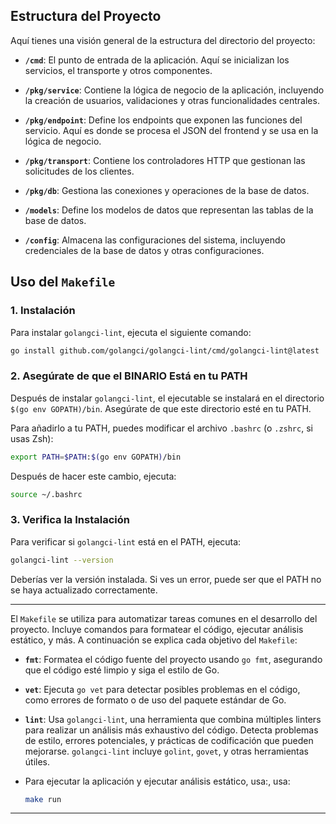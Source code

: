 ## Estructura del Proyecto

Aquí tienes una visión general de la estructura del directorio del proyecto:

- **`/cmd`**: El punto de entrada de la aplicación. Aquí se inicializan los servicios, el transporte y otros componentes.

- **`/pkg/service`**: Contiene la lógica de negocio de la aplicación, incluyendo la creación de usuarios, validaciones y otras funcionalidades centrales.

- **`/pkg/endpoint`**: Define los endpoints que exponen las funciones del servicio. Aquí es donde se procesa el JSON del frontend y se usa en la lógica de negocio.

- **`/pkg/transport`**: Contiene los controladores HTTP que gestionan las solicitudes de los clientes.

- **`/pkg/db`**: Gestiona las conexiones y operaciones de la base de datos.

- **`/models`**: Define los modelos de datos que representan las tablas de la base de datos.

- **`/config`**: Almacena las configuraciones del sistema, incluyendo credenciales de la base de datos y otras configuraciones.

## Uso del `Makefile`
### 1. Instalación

Para instalar `golangci-lint`, ejecuta el siguiente comando:

```sh
go install github.com/golangci/golangci-lint/cmd/golangci-lint@latest
```

### 2. **Asegúrate de que el BINARIO Está en tu PATH**

Después de instalar `golangci-lint`, el ejecutable se instalará en el directorio `$(go env GOPATH)/bin`. Asegúrate de que este directorio esté en tu PATH.

Para añadirlo a tu PATH, puedes modificar el archivo `.bashrc` (o `.zshrc`, si usas Zsh):

```sh
export PATH=$PATH:$(go env GOPATH)/bin
```

Después de hacer este cambio, ejecuta:

```sh
source ~/.bashrc
```

### 3. **Verifica la Instalación**

Para verificar si `golangci-lint` está en el PATH, ejecuta:

```sh
golangci-lint --version
```

Deberías ver la versión instalada. Si ves un error, puede ser que el PATH no se haya actualizado correctamente.

---
El `Makefile` se utiliza para automatizar tareas comunes en el desarrollo del proyecto. Incluye comandos para formatear el código, ejecutar análisis estático, y más. A continuación se explica cada objetivo del `Makefile`:

- **`fmt`**: Formatea el código fuente del proyecto usando `go fmt`, asegurando que el código esté limpio y siga el estilo de Go.

- **`vet`**: Ejecuta `go vet` para detectar posibles problemas en el código, como errores de formato o de uso del paquete estándar de Go.

- **`lint`**: Usa `golangci-lint`, una herramienta que combina múltiples linters para realizar un análisis más exhaustivo del código. Detecta problemas de estilo, errores potenciales, y prácticas de codificación que pueden mejorarse. `golangci-lint` incluye `golint`, `govet`, y otras herramientas útiles.

- Para ejecutar la aplicación y ejecutar análisis estático, usa:, usa:
  ```bash
  make run
  ```
---